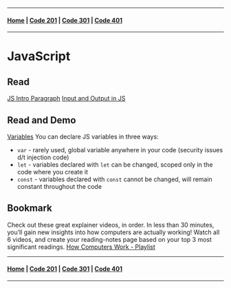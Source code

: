***
#### [Home](C:\Users\srieh\CodeFellows\reading-notes\README.md) | [Code 201](C:\Users\srieh\CodeFellows\reading-notes\201main.md) | [Code 301](C:\Users\srieh\CodeFellows\reading-notes\301main.md) | [Code 401](C:\Users\srieh\CodeFellows\reading-notes\401main.md)
***
# JavaScript

## Read
[JS Intro Paragraph](https://developer.mozilla.org/en-US/docs/Web/JavaScript)
[Input and Output in JS](https://code-maven.com/input-output-in-plain-javascript)

## Read and Demo
[Variables](https://www.w3schools.com/js/js_variables.asp)
You can declare JS variables in three ways:
- `var` - rarely used, global variable anywhere in your code (security issues d/t injection code)
- `let` - variables declared with `let` can be changed, scoped only in the code where you create it
- `const` - variables declared with `const` cannot be changed, will remain constant throughout the code

## Bookmark
Check out these great explainer videos, in order. In less than 30 minutes, you’ll gain new insights into how computers are actually working! Watch all 6 videos, and create your reading-notes page based on your top 3 most significant readings.
[How Computers Work - Playlist](https://www.youtube.com/playlist?list=PLzdnOPI1iJNcsRwJhvksEo1tJqjIqWbN-)

***
#### [Home](C:\Users\srieh\CodeFellows\reading-notes\README.md) | [Code 201](C:\Users\srieh\CodeFellows\reading-notes\201main.md) | [Code 301](C:\Users\srieh\CodeFellows\reading-notes\301main.md) | [Code 401](C:\Users\srieh\CodeFellows\reading-notes\401main.md)
***